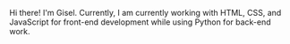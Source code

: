 Hi there!
I'm Gisel. Currently, I am currently working with HTML, CSS, and JavaScript for front-end development while using Python for back-end work.

